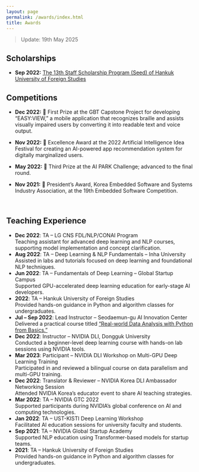 ```yaml
---
layout: page
permalink: /awards/index.html
title: Awards
---
```


> Update: 19th May 2025

## Scholarships

- **Sep 2022:** [The 13th Staff Scholarship Program (Seed) of Hankuk University of Foreign Studies](https://www.hufs.ac.kr/hufs/11403/subview.do?enc=Zm5jdDF8QEB8JTJGYmJzJTJGaHVmcyUyRjIxODclMkY5NDQxMiUyRmFydGNsVmlldy5kbyUzRnBhZ2UlM0QxJTI2c3JjaENvbHVtbiUzRHNqJTI2c3JjaFdyZCUzRCVFQyU5NCVBOCVFQyU5NSU5NyUyNmJic0NsU2VxJTNEJTI2YmJzT3BlbldyZFNlcSUzRCUyNnJnc0JnbmRlU3RyJTNEJTI2cmdzRW5kZGVTdHIlM0QlMjZpc1ZpZXdNaW5lJTNEZmFsc2UlMjZwYXNzd29yZCUzRCUyNg%3D%3D) <br>

## Competitions   
- **Dec 2022:** 🥇 First Prize at the GBT Capstone Project for developing “EASY:VIEW,” a mobile application that recognizes braille and assists visually impaired users by converting it into readable text and voice output.   
- **Nov 2022:** 🥈 Excellence Award at the 2022 Artificial Intelligence Idea Festival for creating an AI-powered app recommendation system for digitally marginalized users.   
- **May 2022:** 🥉 Third Prize at the AI PARK Challenge; advanced to the final round.   
- **Nov 2021:** 🏅 President’s Award, Korea Embedded Software and Systems Industry Association, at the 19th Embedded Software Competition.

  <br>   


## Teaching Experience    

- **Dec 2022**: TA – LG CNS FDL/NLP/CONAI Program  
  Teaching assistant for advanced deep learning and NLP courses, supporting model implementation and concept clarification.  
- **Aug 2022**: TA – Deep Learning & NLP Fundamentals – Inha University  
  Assisted in labs and tutorials focused on deep learning and foundational NLP techniques.  
- **Jun 2022**: TA – Fundamentals of Deep Learning – Global Startup Campus  
  Supported GPU-accelerated deep learning education for early-stage AI developers.  
- **2022**: TA – Hankuk University of Foreign Studies  
  Provided hands-on guidance in Python and algorithm classes for undergraduates.   
- **Jul – Sep 2022**: Lead Instructor – Seodaemun-gu AI Innovation Center  
  Delivered a practical course titled [“Real-world Data Analysis with Python from Basics.”](https://www.sdm.go.kr/lll/user/lectureinfo/lectureInfoView.do?idx=1597)    
- **Dec 2022**: Instructor – NVIDIA DLI, Dongguk University  
  Conducted a beginner-level deep learning course with hands-on lab sessions using NVIDIA tools.     
- **Mar 2023**: Participant – NVIDIA DLI Workshop on Multi-GPU Deep Learning Training  
  Participated in and reviewed a bilingual course on data parallelism and multi-GPU training.     
- **Dec 2022**: Translator & Reviewer – NVIDIA Korea DLI Ambassador Networking Session  
  Attended NVIDIA Korea’s educator event to share AI teaching strategies.     
- **Mar 2022**: TA – NVIDIA GTC 2022  
  Supported participants during NVIDIA’s global conference on AI and computing technologies.     
- **Jan 2022**: TA – UST-KISTI Deep Learning Workshop  
  Facilitated AI education sessions for university faculty and students.      
- **Sep 2021**: TA – NVIDIA Global Startup Academy  
  Supported NLP education using Transformer-based models for startup teams.      
- **2021**:  TA – Hankuk University of Foreign Studies   
  Provided hands-on guidance in Python and algorithm classes for undergraduates.  



<br>
